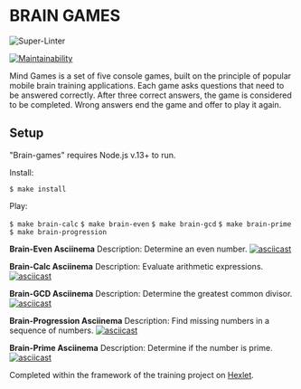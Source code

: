 # BRAIN GAMES

![Super-Linter](https://github.com/NatalyKT/frontend-project-lvl1/workflows/Super-Linter/badge.svg) 

[![Maintainability](https://api.codeclimate.com/v1/badges/a99a88d28ad37a79dbf6/maintainability)](https://codeclimate.com/github/NatalyKT/frontend-project-lvl1/maintainability)

Mind Games is a set of five console games, built on the principle of popular mobile brain training applications. Each game asks questions that need to be answered correctly. After three correct answers, the game is considered to be completed. Wrong answers end the game and offer to play it again. 

## Setup

"Brain-games" requires Node.js v.13+ to run.

Install:

```$ make install```

Play:

```$ make brain-calc```
```$ make brain-even```
```$ make brain-gcd```
```$ make brain-prime```
```$ make brain-progression```


**Brain-Even Asciinema**
Description: Determine an even number.
[![asciicast](https://asciinema.org/a/vWNV64KHBkWlZVNfqgzXXYXFS.svg)](https://asciinema.org/a/vWNV64KHBkWlZVNfqgzXXYXFS)

**Brain-Calc Asciinema**
Description: Evaluate arithmetic expressions.
[![asciicast](https://asciinema.org/a/8u8q2SvSwK1W45PBP3Xoklgtc.svg)](https://asciinema.org/a/8u8q2SvSwK1W45PBP3Xoklgtc)

**Brain-GCD Asciinema**
Description: Determine the greatest common divisor.
[![asciicast](https://asciinema.org/a/WjoTo6sB1fnWXCcKmu6w2cAE7.svg)](https://asciinema.org/a/WjoTo6sB1fnWXCcKmu6w2cAE7)

**Brain-Progression Asciinema**
Description: Find missing numbers in a sequence of numbers.
[![asciicast](https://asciinema.org/a/hMD4cMBaCcCcmCtHyhCwp7cGJ.svg)](https://asciinema.org/a/hMD4cMBaCcCcmCtHyhCwp7cGJ)

**Brain-Prime Asciinema**
Description: Determine if the number is prime.
[![asciicast](https://asciinema.org/a/L2sc0nNKVb8n2KWRy4ligwM7d.svg)](https://asciinema.org/a/L2sc0nNKVb8n2KWRy4ligwM7d)

Completed within the framework of the training project on [Hexlet](https://ru.hexlet.io).